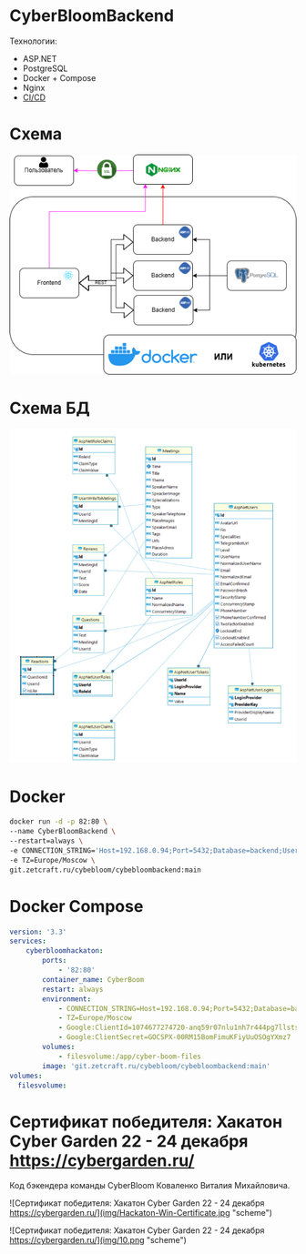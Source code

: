 # CyberBloomBackend

Технологии:
* ASP.NET
* PostgreSQL
* Docker + Compose
* Nginx
* [CI/CD](.gitea/workflows/gitea-push-docker.yml)

# Схема
![Схема](img/scheme.png "scheme")

# Схема БД
![Схема БД](img/db.jpg "scheme")

# Docker

```bash
docker run -d -p 82:80 \
--name CyberBloomBackend \
--restart=always \
-e CONNECTION_STRING='Host=192.168.0.94;Port=5432;Database=backend;Username=prod;Password=' \
-e TZ=Europe/Moscow \
git.zetcraft.ru/cybebloom/cybebloombackend:main
```

# Docker Compose

```yml
version: '3.3'
services:
    cyberbloomhackaton:
        ports:
            - '82:80'
        container_name: CyberBoom
        restart: always
        environment:
            - CONNECTION_STRING=Host=192.168.0.94;Port=5432;Database=backend;Username=prod;Password=
            - TZ=Europe/Moscow
            - Google:ClientId=1074677274720-anq59r07nlu1nh7r444pg7llsts>
            - Google:ClientSecret=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
        volumes:
            - filesvolume:/app/cyber-boom-files
        image: 'git.zetcraft.ru/cybebloom/cybebloombackend:main'
volumes:
  filesvolume:
```


# Сертификат победителя: Хакатон Cyber Garden 22 - 24 декабря https://cybergarden.ru/

Код бэкендера команды CyberBloom Коваленко Виталия Михайловича.


![Сертификат победителя: Хакатон Cyber Garden 22 - 24 декабря https://cybergarden.ru/](img/Hackaton-Win-Certificate.jpg "scheme")

![Сертификат победителя: Хакатон Cyber Garden 22 - 24 декабря https://cybergarden.ru/](img/10.png "scheme")



